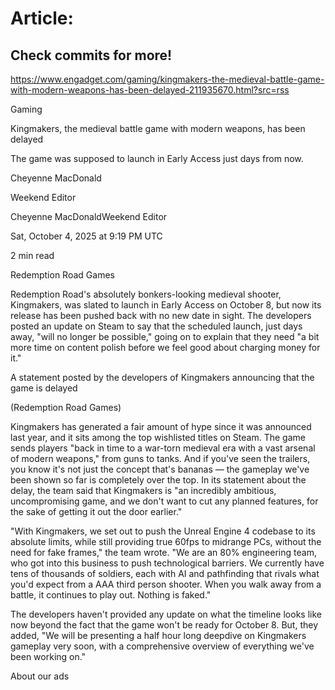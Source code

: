 # Article:

## Check commits for more!
https://www.engadget.com/gaming/kingmakers-the-medieval-battle-game-with-modern-weapons-has-been-delayed-211935670.html?src=rss

Gaming

Kingmakers, the medieval battle game with modern weapons, has been delayed

The game was supposed to launch in Early Access just days from now.

Cheyenne MacDonald

Weekend Editor

Cheyenne MacDonaldWeekend Editor

Sat, October 4, 2025 at 9:19 PM UTC

2 min read

Redemption Road Games

Redemption Road's absolutely bonkers-looking medieval shooter, Kingmakers, was slated to launch in Early Access on October 8, but now its release has been pushed back with no new date in sight. The developers posted an update on Steam to say that the scheduled launch, just days away, "will no longer be possible," going on to explain that they need "a bit more time on content polish before we feel good about charging money for it."

A statement posted by the developers of Kingmakers announcing that the game is delayed

(Redemption Road Games)

Kingmakers has generated a fair amount of hype since it was announced last year, and it sits among the top wishlisted titles on Steam. The game sends players "back in time to a war-torn medieval era with a vast arsenal of modern weapons," from guns to tanks. And if you've seen the trailers, you know it's not just the concept that's bananas — the gameplay we've been shown so far is completely over the top. In its statement about the delay, the team said that Kingmakers is "an incredibly ambitious, uncompromising game, and we don't want to cut any planned features, for the sake of getting it out the door earlier."

"With Kingmakers, we set out to push the Unreal Engine 4 codebase to its absolute limits, while still providing true 60fps to midrange PCs, without the need for fake frames," the team wrote. "We are an 80% engineering team, who got into this business to push technological barriers. We currently have tens of thousands of soldiers, each with AI and pathfinding that rivals what you'd expect from a AAA third person shooter. When you walk away from a battle, it continues to play out. Nothing is faked."

The developers haven't provided any update on what the timeline looks like now beyond the fact that the game won't be ready for October 8. But, they added, "We will be presenting a half hour long deepdive on Kingmakers gameplay very soon, with a comprehensive overview of everything we've been working on."

About our ads